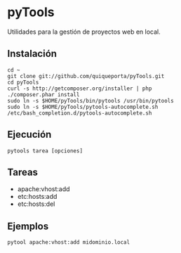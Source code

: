 pyTools
=======

Utilidades para la gestión de proyectos web en local.

Instalación
------------

    cd ~
    git clone git://github.com/quiqueporta/pyTools.git
    cd pyTools
    curl -s http://getcomposer.org/installer | php
    ./composer.phar install
    sudo ln -s $HOME/pyTools/bin/pytools /usr/bin/pytools
    sudo ln -s $HOME/pyTools/pytools-autocomplete.sh /etc/bash_completion.d/pytools-autocomplete.sh
    

Ejecución
---------

    pytools tarea [opciones] 

Tareas
------

* apache:vhost:add
* etc:hosts:add
* etc:hosts:del

Ejemplos
--------

    pytool apache:vhost:add midominio.local


